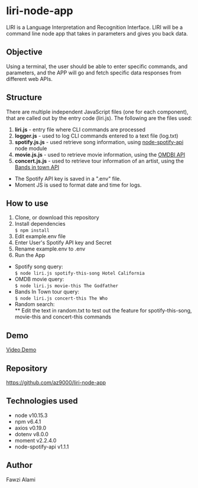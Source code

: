 # liri-node-app
LIRI is a Language Interpretation and Recognition Interface. LIRI will be a command line node app that takes in parameters and gives you back data.

## Objective
Using a terminal, the user should be able to enter specific commands, and parameters, and the APP will go and fetch specific data responses from different web APIs.

## Structure
There are multiple independent JavaScript files (one for each component), that are called out by the entry code (liri.js). The following are the files used:

1. **liri.js** - entry file where CLI commands are processed<br>
1. **logger.js** - used to log CLI commands entered to a text file (log.txt)<br>
1. **spotify.js.js** - used retrieve song information, using <a href="https://www.npmjs.com/package/node-spotify-api">node-spotify-api</a> node module<br>
1. **movie.js.js** - used to retrieve movie information, using the <a href="http://www.omdbapi.com/">OMDBI API</a><br>
1. **concert.js.js** - used to retrieve tour information of an artist, using the <a href="http://www.artists.bandsintown.com/bandsintown-api">Bands in town API</a><br>

  * The Spotify API key is saved in a ".env" file.</li>
  * Moment JS is used to format date and time for logs.</li>
 
 
 ## How to use
 1. Clone, or download this repository <br>
 1. Install dependencies <br>
   `$ npm install` <br>
 1. Edit example.env file <br>
 1. Enter User's Spotify API key and Secret <br>
 1. Rename example.env to .env <br>
 1. Run the App <br>
 * Spotify song query: <br>
 `$ node liri.js spotify-this-song Hotel California` <br>
 * OMDB movie query: <br>
 `$ node liri.js movie-this The Godfather` <br>
 * Bands In Town tour query: <br>
 `$ node liri.js concert-this The Who` <br>
 * Random search: <br>
 ** Edit the text in random.txt to test out the feature for spotify-this-song, movie-this and concert-this commands <br>
 
  ## Demo
  [Video Demo](https://drive.google.com/file/d/1duPkuHpTMXLrYYnSPI3YTS-QJTurmhZ3/view)
  <br>
  
  ## Repository
  https://github.com/az9000/liri-node-app
  
  ## Technologies used
  * node v10.15.3
  * npm v6.4.1
  * axios v0.19.0
  * dotenv v8.0.0
  * moment v2.2.4.0
  * node-spotify-api v1.1.1
  
  ## Author
  Fawzi Alami
  
  
 
